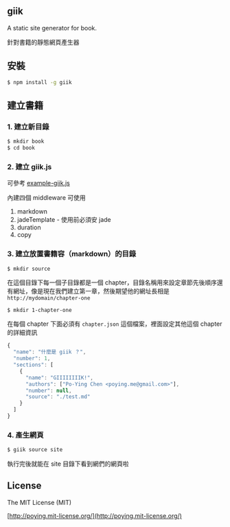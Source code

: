 giik
----

A static site generator for book.

針對書籍的靜態網頁產生器

## 安裝

```bash
$ npm install -g giik
```

## 建立書籍

### 1. 建立新目錄

```bash
$ mkdir book
$ cd book
```

### 2. 建立 giik.js

可參考 [example-giik.js](./example-giik.js)

內建四個 middleware 可使用

1. markdown
2. jadeTemplate - 使用前必須安 jade
3. duration
4. copy

### 3. 建立放置書籍容（markdown）的目錄

```bash
$ mkdir source
```

在這個目錄下每一個子目錄都是一個 chapter，目錄名稱用來設定章節先後順序還有網址，像是現在我們建立第一章，然後期望他的網址長相是 `http://mydomain/chapter-one`

```
$ mkdir 1-chapter-one
```

在每個 chapter 下面必須有 `chapter.json` 這個檔案，裡面設定其他這個 chapter 的詳細資訊

```javascript
{
  "name": "什麼是 giik ？",
  "number": 1,
  "sections": [
    {
      "name": "GIIIIIIIIK!",
      "authors": ["Po-Ying Chen <poying.me@gmail.com>"],
      "number": null,
      "source": "./test.md"
    }
  ]
}
```

### 4. 產生網頁

```bash
$ giik source site
```

執行完後就能在 site 目錄下看到網們的網頁啦

## License

The MIT License (MIT)

[http://poying.mit-license.org/](http://poying.mit-license.org/)
